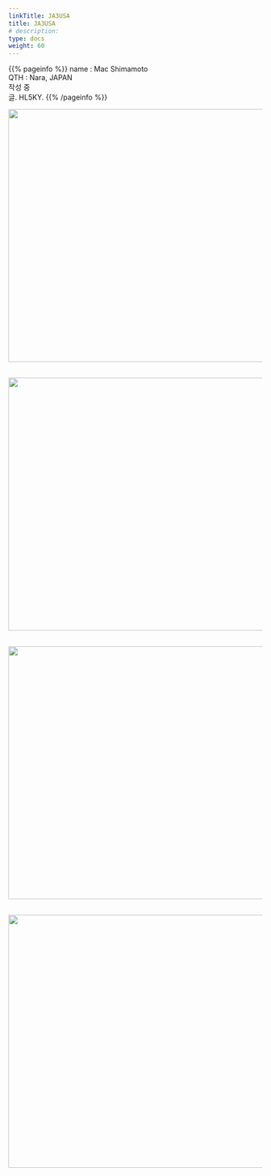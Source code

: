 ```yaml
---
linkTitle: JA3USA
title: JA3USA
# description: 
type: docs
weight: 60
---
```

{{% pageinfo %}}
name : Mac Shimamoto<br>
QTH   : Nara, JAPAN<br>
작성 중<br>
글. HL5KY.
{{% /pageinfo %}}

<img src="/friendship/img/ja3usa_01.jpg" style="width:550px;height:500"><br><br>

<img src="/friendship/img/ja3usa_07.jpg" style="width:550px;height:500"><br><br>

<img src="/friendship/img/ja3usa_08.jpg" style="width:550px;height:500"><br><br>

<!--<img src="/friendship/img/ja3usa_04.jpg" style="width:600px;height:500"><br><br>-->

<img src="/friendship/img/ja3usa_05.jpg" style="width:550px;height:500"><br><br>




